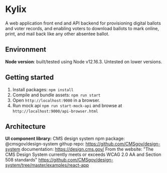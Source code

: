 # Kylix

A web application front end and API backend for provisioning digital ballots and voter records, and enabling voters to download ballots to mark online, print, and mail back like any other absentee ballot.

## Environment

**Node version**: built/tested using Node v12.16.3. Untested on lower versions.

## Getting started

1. Install packages: `npm install`
2. Compile and bundle assets: `npm run start`
3. Open `http://localhost:9000` in a browser.
4. Run mock api `npm run start-mock-api` and browse at `http://localhost:9000/api-browser.html`

## Architecture

**UI component library:** CMS design system
npm package: @cmsgov/design-system
githup repo: https://github.com/CMSgov/design-system
documentation: https://design.cms.gov/
From the website: "The CMS Design System currently meets or exceeds WCAG 2.0 AA and Section 508 standards"
https://github.com/CMSgov/design-system/tree/master/examples/react-app
